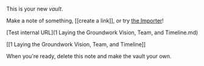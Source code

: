 This is your new *vault*.

Make a note of something, [[create a link]], or try [the Importer](https://help.obsidian.md/Plugins/Importer)!

[Test internal URL](1 Laying the Groundwork Vision, Team, and Timeline.md)

[[1 Laying the Groundwork Vision, Team, and Timeline]]

When you're ready, delete this note and make the vault your own.